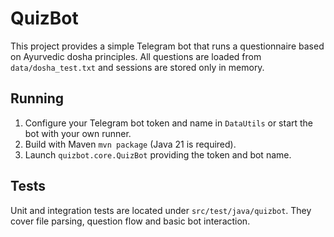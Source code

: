 # QuizBot

This project provides a simple Telegram bot that runs a questionnaire based on Ayurvedic dosha principles. All questions are loaded from `data/dosha_test.txt` and sessions are stored only in memory.

## Running

1. Configure your Telegram bot token and name in `DataUtils` or start the bot with your own runner.
2. Build with Maven `mvn package` (Java 21 is required).
3. Launch `quizbot.core.QuizBot` providing the token and bot name.

## Tests

Unit and integration tests are located under `src/test/java/quizbot`. They cover file parsing, question flow and basic bot interaction.


